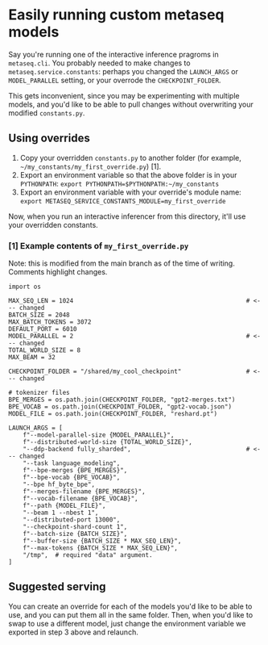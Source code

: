 # Easily running custom metaseq models

Say you're running one of the interactive inference pragroms in `metaseq.cli`.
You probably needed to make changes to `metaseq.service.constants`: perhaps you changed the `LAUNCH_ARGS` or `MODEL_PARALLEL` setting, or your overrode the `CHECKPOINT_FOLDER`.

This gets inconvenient, since you may be experimenting with multiple models, and you'd like to be able to pull changes without overwriting your modified `constants.py`.

## Using overrides

1. Copy your overridden `constants.py` to another folder (for example, `~/my_constants/my_first_override.py`) [1].
2. Export an environment variable so that the above folder is in your `PYTHONPATH`: `export PYTHONPATH=$PYTHONPATH:~/my_constants`
3. Export an environment variable with your override's module name: `export METASEQ_SERVICE_CONSTANTS_MODULE=my_first_override`

Now, when you run an interactive inferencer from this directory, it'll use your overridden constants.

### [1] Example contents of `my_first_override.py`

Note: this is modified from the main branch as of the time of writing.
Comments highlight changes.

```
import os

MAX_SEQ_LEN = 1024                                                # <--- changed
BATCH_SIZE = 2048
MAX_BATCH_TOKENS = 3072
DEFAULT_PORT = 6010
MODEL_PARALLEL = 2                                                # <--- changed
TOTAL_WORLD_SIZE = 8
MAX_BEAM = 32

CHECKPOINT_FOLDER = "/shared/my_cool_checkpoint"                  # <--- changed

# tokenizer files
BPE_MERGES = os.path.join(CHECKPOINT_FOLDER, "gpt2-merges.txt")
BPE_VOCAB = os.path.join(CHECKPOINT_FOLDER, "gpt2-vocab.json")
MODEL_FILE = os.path.join(CHECKPOINT_FOLDER, "reshard.pt")

LAUNCH_ARGS = [
    f"--model-parallel-size {MODEL_PARALLEL}",
    f"--distributed-world-size {TOTAL_WORLD_SIZE}",
    "--ddp-backend fully_sharded",                                # <--- changed
    "--task language_modeling",
    f"--bpe-merges {BPE_MERGES}",
    f"--bpe-vocab {BPE_VOCAB}",
    "--bpe hf_byte_bpe",
    f"--merges-filename {BPE_MERGES}",
    f"--vocab-filename {BPE_VOCAB}",
    f"--path {MODEL_FILE}",
    "--beam 1 --nbest 1",
    "--distributed-port 13000",
    "--checkpoint-shard-count 1",
    f"--batch-size {BATCH_SIZE}",
    f"--buffer-size {BATCH_SIZE * MAX_SEQ_LEN}",
    f"--max-tokens {BATCH_SIZE * MAX_SEQ_LEN}",
    "/tmp",  # required "data" argument.
]
```

## Suggested serving

You can create an override for each of the models you'd like to be able to use, and you can put them all in the same folder.
Then, when you'd like to swap to use a different model, just change the environment variable we exported in step 3 above and relaunch.
